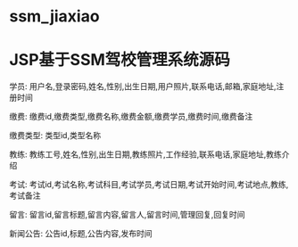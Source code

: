 # ssm_jiaxiao
# JSP基于SSM驾校管理系统源码

学员: 用户名,登录密码,姓名,性别,出生日期,用户照片,联系电话,邮箱,家庭地址,注册时间

缴费: 缴费id,缴费类型,缴费名称,缴费金额,缴费学员,缴费时间,缴费备注

缴费类型: 类型id,类型名称

教练: 教练工号,姓名,性别,出生日期,教练照片,工作经验,联系电话,家庭地址,教练介绍

考试: 考试id,考试名称,考试科目,考试学员,考试日期,考试开始时间,考试地点,教练,考试备注

留言: 留言id,留言标题,留言内容,留言人,留言时间,管理回复,回复时间

新闻公告: 公告id,标题,公告内容,发布时间
